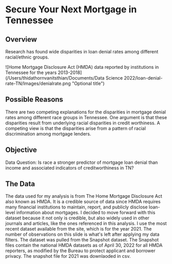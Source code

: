 # Secure Your Next Mortgage  in Tennessee

## Overview

Research has found wide disparities in loan denial rates among different racial/ethnic groups. 

![Home Mortgage Disclosure Act (HMDA) data reported by institutions in Tennessee for the years 2013-2018](/Users/thidathornvanitsthian/Documents/Data Science 2022/loan-denial-rate-TN/Images/denialrate.png "Optional title")


## Possible Reasons

There are two competing explanations for the disparities in mortgage denial rates among different race groups in Tennessee. One argument is that these disparities result from underlying racial disparities in credit worthiness. A competing view is that the disparities arise from a pattern of racial discrimination among mortgage lenders.

## Objective

Data Question: Is race a stronger predictor of mortgage loan denial than income and associated indicators of creditworthiness in TN?


## The Data

The data used for my analysis is from The Home Mortgage Disclosure Act also known as HMDA. It is a credible source of data since HMDA requires many financial institutions to maintain, report, and publicly disclose loan-level information about mortgages. I decided to move forward with this dataset because it not only is credible, but also widely used in other journals and articles, like the ones referenced in this analysis. I use the most recent dataset available from the site, which is for the year 2021. The number of observations on this slide is what's left after applying my data filters. The dataset was pulled from the Snapshot dataset. The Snapshot files contain the national HMDA datasets as of April 30, 2022 for all HMDA reporters, as modified by the Bureau to protect applicant and borrower privacy. The snapshot file for 2021 was downlaoded in csv. 
